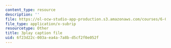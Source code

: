 ```yaml
---
content_type: resource
description: ''
file: https://ol-ocw-studio-app-production.s3.amazonaws.com/courses/6-042j-mathematics-for-computer-science-spring-2015/6f23d22c003aea4a7a8bd5cf2f0e052f_Q-6Cw8tYVeY.srt
file_type: application/x-subrip
resourcetype: Other
title: 3play caption file
uid: 6f23d22c-003a-ea4a-7a8b-d5cf2f0e052f
---
```

